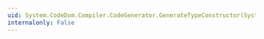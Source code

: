 ```yaml
---
uid: System.CodeDom.Compiler.CodeGenerator.GenerateTypeConstructor(System.CodeDom.CodeTypeConstructor)
internalonly: False
---
```

